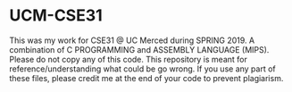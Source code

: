 # UCM-CSE31
This was my work for CSE31 @ UC Merced during SPRING 2019. A combination of C PROGRAMMING and ASSEMBLY LANGUAGE (MIPS). Please do not copy any of this code. This repository is meant for reference/understanding what could be go wrong. If you use any part of these files, please credit me at the end of your code to prevent plagiarism. 
